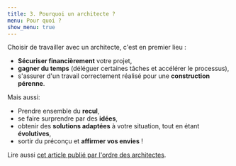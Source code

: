 ```yaml
---
title: 3. Pourquoi un architecte ?
menu: Pour quoi ?
show_menu: true
---
```


Choisir de travailler avec un architecte, c'est en premier lieu :
* **Sécuriser financièrement** votre projet,
* **gagner du temps** (déléguer certaines tâches et accélérer le processus),
* s'assurer d'un travail correctement réalisé pour une **construction pérenne**.

Mais aussi:
* Prendre ensemble du **recul**,
* se faire surprendre par des **idées**,
* obtenir des **solutions adaptées** à votre situation, tout en étant **évolutives**,
* sortir du préconçu et **affirmer vos envies** !

Lire aussi [cet article publié par l'ordre des architectes](http://www.architectes.org/un-architecte-pourquoi?target=_blank).
